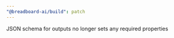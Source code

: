 ```yaml
---
"@breadboard-ai/build": patch
---
```


JSON schema for outputs no longer sets any required properties
